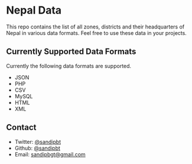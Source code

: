 # Nepal Data

This repo contains the list of all zones, districts and their headquarters of Nepal in various data formats. Feel free to use these data in your projects.

## Currently Supported Data Formats

Currently the following data formats are supported.

- JSON
- PHP
- CSV
- MySQL
- HTML
- XML

## Contact
- Twitter: [@sandipbt](https://twitter.com/sandipbgt)
- Github: [@sandipbt](https://github.com/sandipbgt)
- Email: [sandipbgt@gmail.com](mailto:sandipbgt@gmail.com)